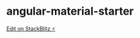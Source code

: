# angular-material-starter

[Edit on StackBlitz ⚡️](https://stackblitz.com/edit/angular-material-sqt4wp)